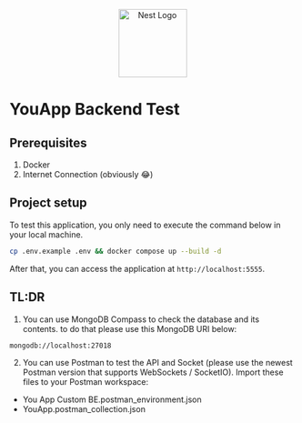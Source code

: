 <p align="center">
  <a href="https://youapp.ai" target="blank"><img src="https://youapp.ai/static/images/youapp-full-purple-light.svg" width="120" alt="Nest Logo" /></a>
</p>

# YouApp Backend Test

## Prerequisites

1. Docker
2. Internet Connection (obviously 😂)

## Project setup

To test this application, you only need to execute the command below in your local machine.

```bash
cp .env.example .env && docker compose up --build -d
```

After that, you can access the application at `http://localhost:5555`.


## TL:DR

1. You can use MongoDB Compass to check the database and its contents. to do that please use this MongoDB URI below:

```bash
mongodb://localhost:27018
```

2. You can use Postman to test the API and Socket (please use the newest Postman version that supports WebSockets / SocketIO). Import these files to your Postman workspace:

- You App Custom BE.postman_environment.json
- YouApp.postman_collection.json
